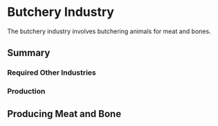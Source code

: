 # Butchery Industry

The butchery industry involves butchering animals for meat and bones.

## Summary

### Required Other Industries

### Production

## Producing Meat and Bone
